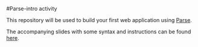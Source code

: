 #Parse-intro activity

This repository will be used to build your first web application using <a href="https://parse.com" target="_blank">Parse</a>.

The accompanying slides with some syntax and instructions can be found <a href="http://faculty.washington.edu/mikefree/info343/lectures/parse-1/" target="_blank">here</a>.
